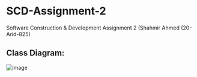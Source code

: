 # SCD-Assignment-2
 Software Construction & Development Assignment 2 (Shahmir Ahmed (20-Arid-825)

## Class Diagram:

![image](https://user-images.githubusercontent.com/112096617/204150208-294db701-f12b-45e1-adde-0c4b5f61c120.png)
